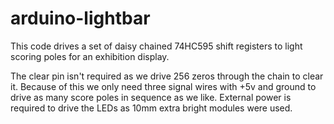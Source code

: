 # arduino-lightbar 

This code drives a set of daisy chained 74HC595 shift registers to light scoring poles for an exhibition display. 

The clear pin isn't required as we drive 256 zeros through the chain to clear it. Because of this we only need three signal wires with +5v and ground to drive as many score poles in sequence as we like. External power is required to drive the LEDs as 10mm extra bright modules were used.
